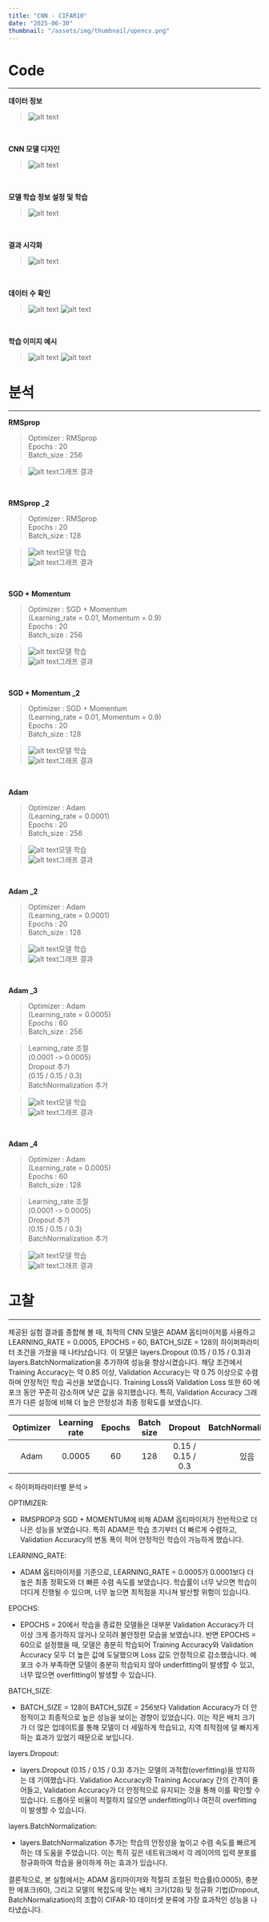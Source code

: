 ```yaml
---
title: "CNN - CIFAR10"
date: "2025-06-30"
thumbnail: "/assets/img/thumbnail/opencv.png"
---
```


# Code
---
**데이터 정보**
>![alt text](../../assets/img/opencv/cnn/rmsprop/1.png)

<br/>

**CNN 모델 디자인**
>![alt text](../../assets/img/opencv/cnn/rmsprop/2.png)

<br/>

**모델 학습 정보 설정 및 학습**
>![alt text](../../assets/img/opencv/cnn/rmsprop/3.png)

<br/>

**결과 시각화**
>![alt text](../../assets/img/opencv/cnn/rmsprop/4.png)

<br/>

**데이터 수 확인**
>![alt text](../../assets/img/opencv/cnn/rmsprop/8.png)
![alt text](../../assets/img/opencv/cnn/rmsprop/9.png)

<br/>

**학습 이미지 예시**
>![alt text](../../assets/img/opencv/cnn/rmsprop/6.png)
>![alt text](../../assets/img/opencv/cnn/rmsprop/7.png)

# 분석
---
**RMSprop**
>Optimizer : RMSprop<br/>
Epochs : 20<br/>
Batch_size : 256

>![alt text](../../assets/img/opencv/cnn/rmsprop/5.png)그래프 결과

<br/>

**RMSprop _2**
>Optimizer : RMSprop<br/>
Epochs : 20<br/>
Batch_size : 128

>![alt text](../../assets/img/opencv/cnn/rmsprop/3_2.png)모델 학습<br/>
![alt text](../../assets/img/opencv/cnn/rmsprop/5_2.png)그래프 결과

<br/>

**SGD + Momentum**
>Optimizer : SGD + Momentum<br/>(Learning_rate = 0.01, Momentum = 0.9)<br/>
Epochs : 20<br/>
Batch_size : 256

>![alt text](../../assets/img/opencv/cnn/sgd+momentum/3.png)모델 학습<br/>
![alt text](../../assets/img/opencv/cnn/sgd+momentum/5.png)그래프 결과

<br/>

**SGD + Momentum _2**
>Optimizer : SGD + Momentum<br/>(Learning_rate = 0.01, Momentum = 0.9)<br/>
Epochs : 20<br/>
Batch_size : 128

>![alt text](../../assets/img/opencv/cnn/sgd+momentum/3_2.png)모델 학습<br/>
![alt text](../../assets/img/opencv/cnn/sgd+momentum/5_2.png)그래프 결과

<br/>

**Adam**
>Optimizer : Adam<br/>(Learning_rate = 0.0001)<br/>
Epochs : 20<br/>
Batch_size : 256

>![alt text](../../assets/img/opencv/cnn/adam/3.png)모델 학습<br/>
![alt text](../../assets/img/opencv/cnn/adam/5.png)그래프 결과

<br/>

**Adam _2**
>Optimizer : Adam<br/>(Learning_rate = 0.0001)<br/>
Epochs : 20<br/>
Batch_size : 128

>![alt text](../../assets/img/opencv/cnn/adam/3_2.png)모델 학습<br/>
![alt text](../../assets/img/opencv/cnn/adam/5_2.png)그래프 결과

<br/>

**Adam _3**
>Optimizer : Adam<br/>(Learning_rate = 0.0005)<br/>
Epochs : 60<br/>
Batch_size : 256<br/>

>Learning_rate 조절<br/>(0.0001 -> 0.0005)<br/>
Dropout 추가<br/>(0.15 / 0.15 / 0.3)<br/>
BatchNormalization 추가<br/>

>![alt text](../../assets/img/opencv/cnn/adam/3_4.png)모델 학습<br/>
![alt text](../../assets/img/opencv/cnn/adam/5_4.png)그래프 결과

<br/>

**Adam _4**
>Optimizer : Adam<br/>(Learning_rate = 0.0005)<br/>
Epochs : 60<br/>
Batch_size : 128<br/>

>Learning_rate 조절<br/>(0.0001 -> 0.0005)<br/>
Dropout 추가<br/>(0.15 / 0.15 / 0.3)<br/>
BatchNormalization 추가<br/>

>![alt text](../../assets/img/opencv/cnn/adam/3_3.png)모델 학습<br/>
![alt text](../../assets/img/opencv/cnn/adam/5_3.png)그래프 결과

# 고찰
---
제공된 실험 결과를 종합해 볼 때, 최적의 CNN 모델은 ADAM 옵티마이저를 사용하고 LEARNING_RATE = 0.0005, EPOCHS = 60, BATCH_SIZE = 128의 하이퍼파라미터 조건을 가졌을 때 나타났습니다. 이 모델은 layers.Dropout (0.15 / 0.15 / 0.3)과 layers.BatchNormalization을 추가하여 성능을 향상시켰습니다.
해당 조건에서 Training Accuracy는 약 0.85 이상, Validation Accuracy는 약 0.75 이상으로 수렴하며 안정적인 학습 곡선을 보였습니다. Training Loss와 Validation Loss 또한 60 에포크 동안 꾸준히 감소하며 낮은 값을 유지했습니다. 특히, Validation Accuracy 그래프가 다른 설정에 비해 더 높은 안정성과 최종 정확도를 보였습니다.

|Optimizer|Learning rate|Epochs|Batch size|Dropout|BatchNormalization|
|:---:|:---:|:---:|:---:|:---:|:---:|
|Adam|0.0005|60|128|0.15 / 0.15 / 0.3| 있음 

< 하이퍼파라미터별 분석 >

OPTIMIZER:
- RMSPROP과 SGD + MOMENTUM에 비해 ADAM 옵티마이저가 전반적으로 더 나은 성능을 보였습니다. 특히 ADAM은 학습 초기부터 더 빠르게 수렴하고, Validation Accuracy의 변동 폭이 적어 안정적인 학습이 가능하게 했습니다.
      
LEARNING_RATE:
- ADAM 옵티마이저를 기준으로, LEARNING_RATE = 0.0005가 0.0001보다 더 높은 최종 정확도와 더 빠른 수렴 속도를 보였습니다. 학습률이 너무 낮으면 학습이 더디게 진행될 수 있으며, 너무 높으면 최적점을 지나쳐 발산할 위험이 있습니다.
      
EPOCHS:
- EPOCHS = 20에서 학습을 종료한 모델들은 대부분 Validation Accuracy가 더 이상 크게 증가하지 않거나 오히려 불안정한 모습을 보였습니다. 반면 EPOCHS = 60으로 설정했을 때, 모델은 충분히 학습되어 Training Accuracy와 Validation Accuracy 모두 더 높은 값에 도달했으며 Loss 값도 안정적으로 감소했습니다. 에포크 수가 부족하면 모델이 충분히 학습되지 않아 underfitting이 발생할 수 있고, 너무 많으면 overfitting이 발생할 수 있습니다.

BATCH_SIZE:
- BATCH_SIZE = 128이 BATCH_SIZE = 256보다 Validation Accuracy가 더 안정적이고 최종적으로 높은 성능을 보이는 경향이 있었습니다. 이는 작은 배치 크기가 더 많은 업데이트를 통해 모델이 더 세밀하게 학습되고, 지역 최적점에 덜 빠지게 하는 효과가 있었기 때문으로 보입니다.
      
layers.Dropout:
- layers.Dropout (0.15 / 0.15 / 0.3) 추가는 모델의 과적합(overfitting)을 방지하는 데 기여했습니다. Validation Accuracy와 Training Accuracy 간의 간격이 줄어들고, Validation Accuracy가 더 안정적으로 유지되는 것을 통해 이를 확인할 수 있습니다. 드롭아웃 비율이 적절하지 않으면 underfitting이나 여전히 overfitting이 발생할 수 있습니다.

layers.BatchNormalization:
- layers.BatchNormalization 추가는 학습의 안정성을 높이고 수렴 속도를 빠르게 하는 데 도움을 주었습니다. 이는 특히 깊은 네트워크에서 각 레이어의 입력 분포를 정규화하여 학습을 용이하게 하는 효과가 있습니다.

결론적으로, 본 실험에서는 ADAM 옵티마이저와 적절히 조절된 학습률(0.0005), 충분한 에포크(60), 그리고 모델의 복잡도에 맞는 배치 크기(128) 및 정규화 기법(Dropout, BatchNormalization)의 조합이 CIFAR-10 데이터셋 분류에 가장 효과적인 성능을 나타냈습니다.
